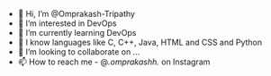 - 👋 Hi, I’m @Omprakash-Tripathy
- 👀 I’m interested in DevOps
- 🌱 I’m currently learning DevOps
- 🌱 I know languages like C, C++, Java, HTML and CSS and Python
- 💞️ I’m looking to collaborate on ...
- 📫 How to reach me - @_.omprakashh._ on Instagram

<!---
Omprakash-Tripathy/Omprakash-Tripathy is a ✨ special ✨ repository because its `README.md` (this file) appears on your GitHub profile.
You can click the Preview link to take a look at your changes.
--->
